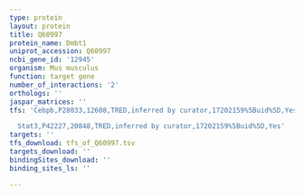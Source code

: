 ```yaml
---
type: protein
layout: protein
title: Q60997
protein_name: Dmbt1
uniprot_accession: Q60997
ncbi_gene_id: '12945'
organism: Mus musculus
function: target gene
number_of_interactions: '2'
orthologs: ''
jaspar_matrices: ''
tfs: 'Cebpb,P28033,12608,TRED,inferred by curator,17202159%5Buid%5D,Yes

  Stat3,P42227,20848,TRED,inferred by curator,17202159%5Buid%5D,Yes'
targets: ''
tfs_download: tfs_of_Q60997.tsv
targets_download: ''
bindingSites_download: ''
binding_sites_ls: ''

---
```


